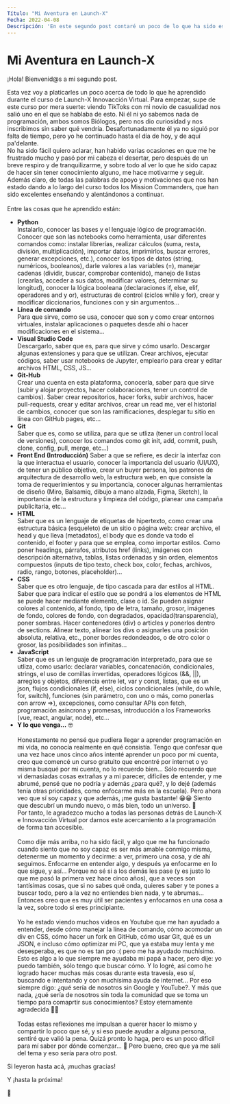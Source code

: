 ```yaml
---
Título: "Mi Aventura en Launch-X"
Fecha: 2022-04-08
Descripción: 'En este segundo post contaré un poco de lo que ha sido esta aventura en Launch-X de Innovacción Virtual de Microsoft.'
---
```


# Mi Aventura en Launch-X

¡Hola! Bienvenid@s a mi segundo post.  

Esta vez voy a platicarles un poco acerca de todo lo que he aprendido durante el curso de Launch-X Innovacción Virtual. Para empezar, supe de este curso por mera suerte:
viendo TikToks con mi novio de casualidad nos salió uno en el que se hablaba de esto. Ni él ni yo sabemos nada de programación, ambos somos Biólogos, pero nos dio curiosidad
y nos inscribimos sin saber qué vendría. Desafortunadamente él ya no siguió por falta de tiempo, pero yo he continuado hasta el día de hoy, y de aquí pa'delante. 
<br>No ha sido fácil quiero aclarar, han habido varias ocasiones en que me he frustrado mucho y pasó por mi cabeza el desertar, pero después de un breve respiro y de 
tranquilizarme, y sobre todo al ver lo que he sido capaz de hacer sin tener conocimiento alguno, me hace motivarme y seguir. Además claro, de todas las palabras de apoyo
y motivaciones que nos han estado dando a lo largo del curso todos los Mission Commanders, que han sido excelentes enseñando y alentándonos a continuar. 
<br><br>
Entre las cosas que he aprendido están:
- **Python**  
  Instalarlo, conocer las bases y el lenguaje lógico de programación. Conocer que son las notebooks como herramienta, usar diferentes comandos como: 
  instalar librerías, realizar cálculos (suma, resta, división, multiplicación), importar datos, imprimirlos, buscar errores, generar excepciones, 
  etc.), conocer los tipos de datos (string, numéricos, booleanos), darle valores a las variables (=), manejar cadenas (dividir, buscar, comprobar 
  contenido), manejo de listas (crearlas, acceder a sus datos, modificar valores, determinar su longitud), conocer la lógica booleana (declaraciones 
  if, else, elif, operadores and y or), estructuras de control (ciclos while y for), crear y modificar diccionarios, funciones con y sin argumentos...
- **Línea de comando**  
  Para que sirve, como se usa, conocer que son y como crear entornos virtuales, instalar aplicaciones o paquetes desde ahí o hacer modificaciones en el sistema... 
- **Visual Studio Code**  
  Descargarlo, saber que es, para que sirve y cómo usarlo. Descargar algunas extensiones y para que se utilizan. Crear archivos, ejecutar códigos, saber usar notebooks 
  de Jupyter, emplearlo para crear y editar archivos HTML, CSS, JS...
- **Git-Hub**  
  Crear una cuenta en esta plataforma, conocerla, saber para que sirve (subir y alojar proyectos, hacer colaboraciones, tener un control de cambios). 
  Saber crear repositorios, hacer forks, subir archivos, hacer pull-requests, crear y editar archivos, crear un read me, ver el historial de cambios, 
  conocer que son las ramificaciones, desplegar tu sitio en línea con GitHub pages, etc...
- **Git**  
  Saber que es, como se utiliza, para que se utliza (tener un control local de versiones), conocer los comandos como git init, add, commit, push, clone, 
  config, pull, merge, etc...)
- **Front End (Introducción)** 
  Saber a que se refiere, es decir la interfaz con la que interactua el usuario, conocer la importancia del usuario (UI/UX), de tener un público objetivo, 
  crear un buyer persona, los patrones de arquitectura de desarrollo web, la estructura web, en que consiste la toma de requerimientos y su importancia, conocer 
  algunas herramientas de diseño (Miro, Balsamiq, dibujo a mano alzada, Figma, Sketch), la importancia de la estructura y limpieza del código, planear una campaña 
  publicitaria, etc...
- **HTML**  
  Saber que es un lenguaje de etiquetas de hipertexto, como crear una estructura básica (esqueleto) de un sitio o página web: crear archivo, el head y que 
  lleva (metadatos), el body que es donde va todo el contenido, el footer y para que se emplea, como importar estilos. Como poner headings, párrafos, 
  atributos href (links), imágenes con descripción alternativa, tablas, listas ordenadas y sin orden, elementos compuestos (inputs de tipo texto, check box, 
  color, fechas, archivos, radio, rango, botones, placeholder)...
- **CSS**  
  Saber que es otro lenguaje, de tipo cascada para dar estilos al HTML. Saber que para indicar el estilo que se pondrá a los elementos de HTML se puede hacer 
  mediante elemento, clase o id. Se pueden asignar colores al contenido, al fondo, tipo de letra, tamaño, grosor, imágenes de fondo, colores de fondo, con 
  degradados, opacidad(transparencia), poner sombras. Hacer contenedores (div) o articles y ponerlos dentro de sections. Alinear texto, alinear los divs o 
  asignarles una posición absoluta, relativa, etc., poner bordes redondeados, o de otro color o grosor, las posibilidades son infinitas...
- **JavaScript**  
  Saber que es un lenguaje de programación interpretado, para que se utliza, como usarlo: declarar variables, concatenación, condicionales, strings, el uso de 
  comillas invertidas, operadores lógicos (&&, ||), arreglos y objetos, diferencia entre let, var y const, listas, que es un json, flujos condicionales (if, else), 
  ciclos condicionales (while, do while, for, switch), funciones (sin parámetro, con uno o más, como ponerlas con arrow =>), excepciones, como consultar APIs 
  con fetch, programación asíncrona y promesas, introducción a los Frameworks (vue, react, angular, node), etc...
- **Y lo que venga...**
  🤓
<br><br>
Honestamente no pensé que pudiera llegar a aprender programación en mi vida, no conocía realmente en qué consistía. Tengo que confesar que una vez hace unos cinco años intenté aprender 
un poco por mi cuenta, creo que comencé un curso gratuito que encontré por internet o yo misma busqué por mi cuenta, no lo recuerdo bien... Sólo recuerdo que vi demasiadas cosas extrañas 
y a mi parecer, difíciles de entender, y me abrumé, pensé que no podría y además ¿para qué?, y lo dejé (además tenía otras prioridades, como enfocarme más en la escuela). Pero ahora veo
que sí soy capaz y que además, ¡me gusta bastante! 😁😁 Siento que descubrí un mundo nuevo, o más bien, todo un universo. 🤩
<br>Por tanto, le agradezco mucho a todas las personas detrás de Launch-X e Innovacción Virtual por darnos este acercamiento a la programación de forma tan accesible.<br><br>
Como dije más arriba, no ha sido fácil, y algo que me ha funcionado cuando siento que no soy capaz es ser más amable conmigo misma, detenerme un momento y decirme: a ver, primero una cosa, 
y de ahí seguimos. Enfocarme en entender algo, y después ya enfocarme en lo que sigue, y así... Porque no sé si a los demás les pase (y es justo lo que me pasó la primera vez hace cinco años), 
que a veces son tantísimas cosas, que si no sabes qué onda, quieres saber y te pones a buscar todo, pero a la vez no entiendes bien nada, y te abrumas... Entonces creo que es muy útil ser 
pacientes y enfocarnos en una cosa a la vez, sobre todo si eres principiante.
<br><br> Yo he estado viendo muchos videos en Youtube que me han ayudado a entender, desde cómo manejar la línea de comando, cómo acomodar un div en CSS, cómo hacer un
fork en GitHub, cómo usar Git, qué es un JSON,  e incluso cómo optimizar mi PC, que ya estaba muy lenta y me desesperaba, es que no es tan pro :( pero me ha ayudado muchísimo.
Esto es algo a lo que siempre me ayudaba mi papá a hacer, pero dije: yo puedo también, sólo tengo que buscar cómo. Y lo logré, así como he logrado hacer muchas más cosas durante esta
travesía, eso sí, buscando e intentando y con muchísima ayuda de internet... Por eso siempre digo: ¿qué sería de nosotros sin Google y YouTube?. Y más que nada, 
¿qué sería de nosotros sin toda la comunidad que se toma un tiempo para comaprtir sus conocimientos?
Estoy eternamente agradecida 🙌🙌 
<br><br>
Todas estas reflexiones me impulsan a querer hacer lo mismo y compartir lo poco que sé, y si eso puede ayudar a alguna persona, sentiré que valió la pena. Quizá pronto lo haga,
pero es un poco difícil para mí saber por dónde comenzar... 🤔 Pero bueno, creo que ya me salí del tema y eso sería para otro post. 

Si leyeron hasta acá, ¡muchas gracias!

Y ¡hasta la próxima!

🚀
